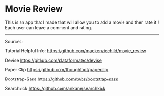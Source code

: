 # Movie Review


This is an app that I made that will allow you to add a movie and then rate it !
Each user can leave a comment and rating.

---

Sources:

Tutorial Helpful Info:
https://github.com/mackenziechild/movie_review


Devise
https://github.com/plataformatec/devise

Paper Clip
https://github.com/thoughtbot/paperclip

Bootstrap-Sass
https://github.com/twbs/bootstrap-sass

Searchkick
https://github.com/ankane/searchkick



